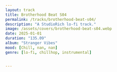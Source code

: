 ```yaml
---
layout: track
title: Brotherhood Beat S04
permalink: /tracks/brotherhood-beat-s04/
description: "A StudioRich lo-fi track."
image: /assets/covers/brotherhood-beat-s04.webp
date: 2025-01-01
duration: "135.09"
album: "Stranger Vibes"
mood: [Chill, nan, nan]
genre: [lo-fi, chillhop, instrumental]


---
```

